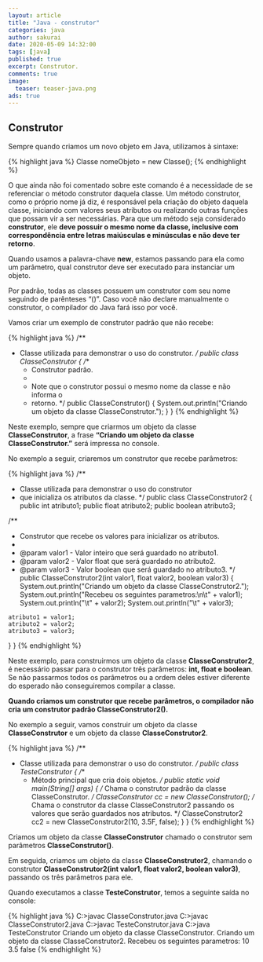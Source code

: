 ```yaml
---
layout: article
title: "Java - construtor"
categories: java
author: sakurai
date: 2020-05-09 14:32:00
tags: [java]
published: true
excerpt: Construtor.
comments: true
image:
  teaser: teaser-java.png
ads: true
---
```


## Construtor

Sempre quando criamos um novo objeto em Java, utilizamos à sintaxe:

{% highlight java %}
Classe nomeObjeto = new Classe();
{% endhighlight %}

O que ainda não foi comentado sobre este comando é a necessidade de se referenciar o método construtor daquela classe. Um método construtor, como o próprio nome já diz, é responsável pela criação do objeto daquela classe, iniciando com valores seus atributos ou realizando outras funções que possam vir a ser necessárias. Para que um método seja considerado **construtor**, ele **deve possuir o mesmo nome da classe, inclusive com correspondência entre letras maiúsculas e minúsculas e não deve ter retorno**.

Quando usamos a palavra-chave **new**, estamos passando para ela como um parâmetro, qual construtor deve ser executado para instanciar um objeto.

Por padrão, todas as classes possuem um construtor com seu nome seguindo de parênteses “()”. Caso você não declare manualmente o construtor, o compilador do Java fará isso por você.

Vamos criar um exemplo de construtor padrão que não recebe:

{% highlight java %}
/**
 * Classe utilizada para demonstrar o uso do construtor.
 */
public class ClasseConstrutor {
  /**
   * Construtor padrão.
   *
   * Note que o construtor possui o mesmo nome da classe e não informa o
   * retorno.
   */
  public ClasseConstrutor() {
    System.out.println("Criando um objeto da classe ClasseConstrutor.");
  }
}
{% endhighlight %}

Neste exemplo, sempre que criarmos um objeto da classe **ClasseConstrutor**, a frase **“Criando um objeto da classe ClasseConstrutor.”** será impressa no console.

No exemplo a seguir, criaremos um construtor que recebe parâmetros:

{% highlight java %}
/**
 * Classe utilizada para demonstrar o uso do construtor
 * que inicializa os atributos da classe. 
 */
public class ClasseConstrutor2 {
  public int atributo1;
  public float atributo2;
  public boolean atributo3;

  /**
   * Construtor que recebe os valores para inicializar os atributos.
   * 
   * @param valor1 - Valor inteiro que será guardado no atributo1.
   * @param valor2 - Valor float que será guardado no atributo2.
   * @param valor3 - Valor boolean que será guardado no atributo3.
   */
  public ClasseConstrutor2(int valor1, float valor2, boolean valor3) {
    System.out.println("Criando um objeto da classe ClasseConstrutor2.");
    System.out.println("Recebeu os seguintes parametros:\n\t" + valor1);
    System.out.println("\t" + valor2);
    System.out.println("\t" + valor3);

    atributo1 = valor1;
    atributo2 = valor2;
    atributo3 = valor3;
  }
}
{% endhighlight %}

Neste exemplo, para construirmos um objeto da classe **ClasseConstrutor2**, é necessário passar para o construtor três parâmetros: **int, float e boolean**. Se não passarmos todos os parâmetros ou a ordem deles estiver diferente do esperado não conseguiremos compilar a classe.

**Quando criamos um construtor que recebe parâmetros, o compilador não cria um construtor padrão ClasseConstrutor2().**

No exemplo a seguir, vamos construir um objeto da classe **ClasseConstrutor** e um objeto da classe **ClasseConstrutor2**.

{% highlight java %}
/**
 * Classe utilizada para demonstrar o uso do construtor.
 */
public class TesteConstrutor {
  /**
   * Método principal que cria dois objetos.
   */
  public static void main(String[] args) {
    /* Chama o construtor padrão da classe ClasseConstrutor. */
    ClasseConstrutor cc = new ClasseConstrutor();
    /* Chama o construtor da classe ClasseConstrutor2 passando
       os valores que serão guardados nos atributos. */
    ClasseConstrutor2 cc2 = new ClasseConstrutor2(10, 3.5F, false);
  }
}
{% endhighlight %}

Criamos um objeto da classe **ClasseConstrutor** chamado o construtor sem parâmetros **ClasseConstrutor()**.

Em seguida, criamos um objeto da classe **ClasseConstrutor2**, chamando o construtor **ClasseConstrutor2(int valor1, float valor2, boolean valor3)**, passando os três parâmetros para ele.

Quando executamos a classe **TesteConstrutor**, temos a seguinte saída no console:

{% highlight java %}
C:\>javac ClasseConstrutor.java
C:\>javac ClasseConstrutor2.java
C:\>javac TesteConstrutor.java
C:\>java TesteConstrutor
Criando um objeto da classe ClasseConstrutor.
Criando um objeto da classe ClasseConstrutor2.
Recebeu os seguintes parametros:
	10
	3.5
	false
{% endhighlight %}